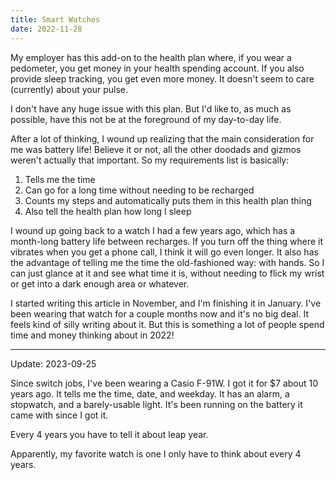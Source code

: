 ```yaml
---
title: Smart Watches
date: 2022-11-28
---
```


My employer has this add-on to the health plan where,
if you wear a pedometer,
you get money in your health spending account.
If you also provide sleep tracking,
you get even more money.
It doesn't seem to care (currently) about your pulse.

I don't have any huge issue with this plan.
But I'd like to, as much as possible,
have this not be at the foreground of my day-to-day life.

After a lot of thinking,
I wound up realizing that the main consideration for me was battery life!
Believe it or not, all the other doodads and gizmos weren't actually that important.
So my requirements list is basically:

1. Tells me the time
2. Can go for a long time without needing to be recharged
3. Counts my steps and automatically puts them in this health plan thing
4. Also tell the health plan how long I sleep

I wound up going back to a watch I had a few years ago,
which has a month-long battery life between recharges.
If you turn off the thing where it vibrates when you get a phone call,
I think it will go even longer.
It also has the advantage of telling me the time the old-fashioned way:
with hands.
So I can just glance at it and see what time it is,
without needing to flick my wrist or get into a dark enough area or whatever.

I started writing this article in November,
and I'm finishing it in January.
I've been wearing that watch for a couple months now and it's no big deal.
It feels kind of silly writing about it.
But this is something a lot of people spend time and money thinking about in 2022!

---

Update: 2023-09-25

Since switch jobs, I've been wearing a Casio F-91W. I got it for $7 about 10 years ago.
It tells me the time, date, and weekday. It has an alarm, a stopwatch, and a barely-usable
light. It's been running on the battery it came with since I got it.

Every 4 years you have to tell it about leap year.

Apparently, my favorite watch is one I only have to think about every 4 years.
